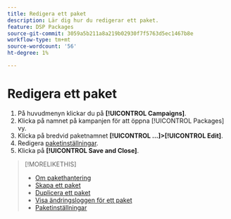```yaml
---
title: Redigera ett paket
description: Lär dig hur du redigerar ett paket.
feature: DSP Packages
source-git-commit: 3059a5b211a8a219b02930f7f5763d5ec1467b8e
workflow-type: tm+mt
source-wordcount: '56'
ht-degree: 1%

---
```


# Redigera ett paket

1. På huvudmenyn klickar du på **[!UICONTROL Campaigns]**.
1. Klicka på namnet på kampanjen för att öppna [!UICONTROL Packages] vy.
1. Klicka på bredvid paketnamnet  **[!UICONTROL ...]>[!UICONTROL Edit]**.
1. Redigera [paketinställningar](package-settings.md).
1. Klicka på **[!UICONTROL Save and Close]**.

>[!MORELIKETHIS]
>
>* [Om pakethantering](package-about.md)
>* [Skapa ett paket](package-create.md)
>* [Duplicera ett paket](package-duplicate.md)
>* [Visa ändringsloggen för ett paket](package-change-log.md)
>* [Paketinställningar](package-settings.md)

